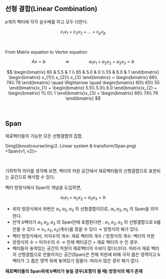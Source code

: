 ## 선형 결합(Linear Combination)

p개의 벡터에 각각 실수배를 하고 모두 더한다.

$$c_{1}v_{1} + c_{2}v_{2} + ... + c_{p}v_{p}$$

</br>

From Matrix equation to Vector equation

$$Ax = b \qquad \qquad \Rightarrow \qquad \qquad a_{1}x_{1} + a_{2}x_{2} + a_{3}x_{3} = b$$

$$
\begin{bmatrix}
60 & 5.5 & 1 \\
65 & 5.0 & 0 \\
55 & 6.0 & 1
\end{bmatrix}
\begin{bmatrix}
x_{1}\\
x_{2}\\
x_{3}
\end{bmatrix} =
\begin{bmatrix}
66\\
74\\
78
\end{bmatrix}
\quad \Rightarrow \quad
\begin{bmatrix}
60\\
65\\
55
\end{bmatrix}x_{1}
+
\begin{bmatrix}
5.5\\
5.0\\
6.0
\end{bmatrix}x_{2}
+
\begin{bmatrix}
1\\
0\\
1
\end{bmatrix}x_{3} = 
\begin{bmatrix}
66\\
74\\
78
\end{bmatrix}
$$

</br>

## Span

재료벡터들의 가능한 모든 선형결합의 집합.   

![img](boostcourse/img/2. Linear system & transform/Span.png)   
\<Span{v1, v2}>

</br>

기하학적 의미를 생각해 보면, 벡터의 차원 공간에서 재료벡터들의 선형결합으로 표현되는 공간으로 해석할 수 있다.

벡터 방정식에서 Span의 개념을 도입하면,

$$a_{1}x_{1} + a_{2}x_{2} + a_{3}x_{3} = b$$

- 위의 방정식에서 좌변은 $a_{1}, a_{2}, a_{3}$ 의 선형결합이므로, $a_{1}, a_{2}, a_{3}$ 의 Span을 의미한다.   
- 만약 $b$벡터가 $a_{1}, a_{2}, a_{3}$ 의 Span안에 포함된다면 : $a_{1}, a_{2}, a_{3}$ 의 선형결합으로 $b$를 만들 수 있다 $\to$ $x_{1}, x_{2}, x_{3}$(계수)를 찾을 수 있다 $\to$ 방정식의 해가 있다.
- 벡터 방정식에서, 미지수의 개수: 재료 벡터의 개수 / 방정식의 개수: 벡터의 차원    
- 방정식의 수 > 미지수의 수 $\to$ 전체 벡터공간 > 재료 벡터의 수 인 경우.   
- 벡터들이 놓여있는 공간의 차원이 재료벡터의 수보다 많다(크다). 따라서 재료 벡터의 선형결합으로 만들어지는 공간(Span)은 전체 차원에 비해 극히 좁은 영역이고 b벡터가 그 좁은 영역 위에 놓여있기 힘들다. 따라서 많은 경우 해가 없다.

**재료벡터들의 Span위에 b벡터가 놓일 경우(포함이 될 때) 방정식의 해가 존재**

